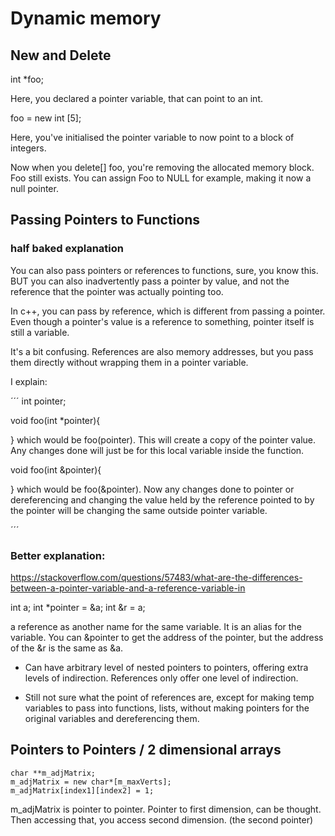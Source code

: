 # Dynamic memory 

## New and Delete

int *foo;

Here, you declared a pointer variable, that can point to an int.

foo = new int [5];

Here, you've initialised the pointer variable to now point to a block of integers.

Now when you delete[] foo, you're removing the allocated memory block.
Foo still exists.
You can assign Foo to NULL for example, making it now a null pointer.

## Passing Pointers to Functions

### half baked explanation
You can also pass pointers or references to functions, sure, you know this.
BUT you can also inadvertently pass a pointer by value, and not the reference that the pointer was actually pointing too.

In c++, you can pass by reference, which is different from passing a pointer. Even though a pointer's value is a reference to something, pointer
itself is still a variable.

It's a bit confusing. References are also memory addresses, but you pass
them directly without wrapping them in a pointer variable.

I explain:

´´´
int pointer;

void foo(int *pointer){

}
which would be foo(pointer). This will create a copy of the pointer value.
Any changes done will just be for this local variable inside the function.

void foo(int &pointer){

}
which would be foo(&pointer). Now any changes done to pointer or dereferencing and changing the value held by the reference pointed to by the pointer will be changing the same outside pointer variable.


´´´
### Better explanation:
https://stackoverflow.com/questions/57483/what-are-the-differences-between-a-pointer-variable-and-a-reference-variable-in

int a;
int *pointer = &a;
int &r = a;

a reference as another name for the same variable.
It is an alias for the variable. You can &pointer to get the address of the pointer, but the address of the &r is the same as &a.

- Can have arbitrary level of nested pointers to pointers, offering extra levels of indirection. References only offer one level of indirection.

- Still not sure what the point of references are, except for making temp variables to pass into functions, lists, without making pointers for the original variables and dereferencing them.

## Pointers to Pointers / 2 dimensional arrays

```
char **m_adjMatrix;
m_adjMatrix = new char*[m_maxVerts];
m_adjMatrix[index1][index2] = 1;
```

m_adjMatrix is pointer to pointer.
Pointer to first dimension, can be thought.
Then accessing that, you access second dimension. (the second pointer)

